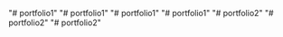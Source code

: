  
"# portfolio1" 
"# portfolio1" 
"# portfolio1" 
"# portfolio1" 
"# portfolio2" 
"# portfolio2" 
"# portfolio2" 
